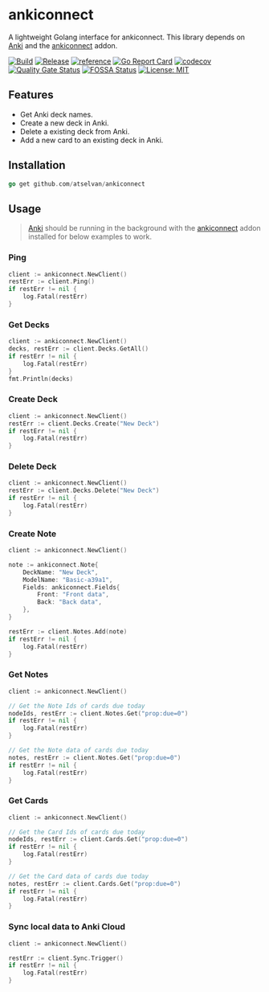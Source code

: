 # ankiconnect

A lightweight Golang interface for ankiconnect. This library depends on [Anki](https://apps.ankiweb.net/index.html) and the [ankiconnect](https://ankiweb.net/shared/info/2055492159) addon.

[![Build](https://github.com/atselvan/ankiconnect/actions/workflows/build.yaml/badge.svg)](https://github.com/atselvan/ankiconnect/actions/workflows/build.yaml)
[![Release](https://github.com/atselvan/ankiconnect/actions/workflows/release.yaml/badge.svg)](https://github.com/atselvan/ankiconnect/actions/workflows/release.yaml)
[![reference](https://img.shields.io/badge/godoc-docs-blue.svg?label=&logo=go)](https://godoc.org/github.com/atselvan/ankiconnect)
[![Go Report Card](https://goreportcard.com/badge/github.com/atselvan/ankiconnect)](https://goreportcard.com/report/github.com/atselvan/ankiconnect)
[![codecov](https://codecov.io/gh/atselvan/ankiconnect/branch/main/graph/badge.svg?token=05D9AMNEUF)](https://codecov.io/gh/atselvan/ankiconnect)
[![Quality Gate Status](https://sonarcloud.io/api/project_badges/measure?project=atselvan_ankiconnect&metric=alert_status)](https://sonarcloud.io/summary/new_code?id=atselvan_ankiconnect)
[![FOSSA Status](https://app.fossa.com/api/projects/git%2Bgithub.com%2Fatselvan%2Fankiconnect.svg?type=shield)](https://app.fossa.com/projects/git%2Bgithub.com%2Fatselvan%2Fankiconnect?ref=badge_shield)
[![License: MIT](https://img.shields.io/badge/License-MIT-yellow.svg)](https://opensource.org/licenses/MIT)

## Features

* Get Anki deck names.
* Create a new deck in Anki.
* Delete a existing deck from Anki.
* Add a new card to an existing deck in Anki.

## Installation

```go
go get github.com/atselvan/ankiconnect
```

## Usage

> [Anki](https://apps.ankiweb.net/index.html) should be running in the background with the [ankiconnect](https://ankiweb.net/shared/info/2055492159) addon installed for below examples to work.

### Ping

```go
client := ankiconnect.NewClient()
restErr := client.Ping()
if restErr != nil {
	log.Fatal(restErr)
}
```

### Get Decks

```go
client := ankiconnect.NewClient()
decks, restErr := client.Decks.GetAll()
if restErr != nil {
	log.Fatal(restErr)
}
fmt.Println(decks)
```

### Create Deck

```go
client := ankiconnect.NewClient()
restErr := client.Decks.Create("New Deck")
if restErr != nil {
	log.Fatal(restErr)
}
```

### Delete Deck

```go
client := ankiconnect.NewClient()
restErr := client.Decks.Delete("New Deck")
if restErr != nil {
	log.Fatal(restErr)
}
```

### Create Note

```go
client := ankiconnect.NewClient()

note := ankiconnect.Note{
	DeckName: "New Deck",
	ModelName: "Basic-a39a1",
	Fields: ankiconnect.Fields{
		Front: "Front data",
		Back: "Back data",
	},
}

restErr := client.Notes.Add(note)
if restErr != nil {
	log.Fatal(restErr)
}
```

### Get Notes

```go
client := ankiconnect.NewClient()

// Get the Note Ids of cards due today
nodeIds, restErr := client.Notes.Get("prop:due=0")
if restErr != nil {
	log.Fatal(restErr)
}

// Get the Note data of cards due today
notes, restErr := client.Notes.Get("prop:due=0")
if restErr != nil {
	log.Fatal(restErr)
}

```

### Get Cards

```go
client := ankiconnect.NewClient()

// Get the Card Ids of cards due today
nodeIds, restErr := client.Cards.Get("prop:due=0")
if restErr != nil {
	log.Fatal(restErr)
}

// Get the Card data of cards due today
notes, restErr := client.Cards.Get("prop:due=0")
if restErr != nil {
	log.Fatal(restErr)
}

```

### Sync local data to Anki Cloud
```go
client := ankiconnect.NewClient()

restErr := client.Sync.Trigger()
if restErr != nil {
	log.Fatal(restErr)
}
```

